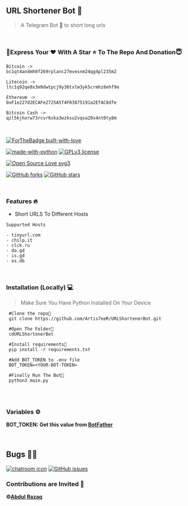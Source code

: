 ## URL Shortener Bot 🤖
>A Telegram Bot 🤖 to short long urls
<br/>

### 🤗Express Your ❤️ With A Star ⭐️ To The Repo And Donation😇


```
Bitcoin -> 
bc1qt4andmh0f269rplanc27mvesnm24qg4pl235m2

Litecoin -> 
ltc1q92qe8x3m9dwtpcj9y36txlm3yk5crmhz8ehf9e

Ethereum -> 
0xF1e227d2ECAFe2725A5f4F03875191a2EfAC8dfe

Bitcoin Cash ->
qzl5kjhxrw73rcvr6ska3wzksu2vqsa20s4nt0ty8m

```

<br/>

[![ForTheBadge built-with-love](http://ForTheBadge.com/images/badges/built-with-love.svg)](https://GitHub.com/Artis7eeR/)

[![made-with-python](https://img.shields.io/badge/Made%20with-Python-1f425f.svg)](https://www.python.org/)
[![GPLv3 license](https://img.shields.io/badge/License-GPLv3-blue.svg)](http://perso.crans.org/besson/LICENSE.html)

[![Open Source Love svg3](https://badges.frapsoft.com/os/v1/open-source.svg?v=103)](https://github.com/Artis7eeR/URLShortenerBot)

[![GitHub forks](https://img.shields.io/github/forks/Artis7eeR/URLShortenerBot.svg?style=social&label=Fork)](https://GitHub.com/Artis7eeR/URLShortenerBot/network/)
[![GitHub stars](https://img.shields.io/github/stars/Artis7eeR/URLShortenerBot.svg?style=social&label=Star)](https://github.com/Artis7eeR/URLShortenerBot/)



<br/>

### Features 🔥

- Short URLS To Different Hosts
```
Supported Hosts

- tinyurl.com
- chilp.it
- clck.ru
- da.gd
- is.gd
- os.db

```
<br/>

### Installation (Locally) 💻

>Make Sure You Have Python Installed On Your Device


```
 #Clone the repo👾
 git clone https://github.com/Artis7eeR/URLShortenerBot.git
 
 #Open The Folder📂
 cdURLShortenerBot
 
 #Install requirements🎯
 pip install -r requirements.txt
 
 #Add BOT_TOKEN to .env file
 BOT_TOKEN=<YOUR-BOT-TOKEN>
 
 #Finally Run The Bot🤖
 python3 main.py
 
```
<br/>


### Variables ⚙️
 **BOT_TOKEN: Get this value from [BotFather](https://telegram.dog/Botfather)**


<br/>

## Bugs 🐞🐞

[![chatroom icon](https://patrolavia.github.io/telegram-badge/chat.png)](https://telegram.dog/TeamCyphers)
[![GitHub issues](https://img.shields.io/github/issues/Artis7eeR/URLShortenerBot.svg)](https://github.com/Artis7eeR/URLShortenerBot/issues/)

### Contributions are Invited 🙂

**©[Abdul Razaq](https://github.com/Artis7eeR)**


